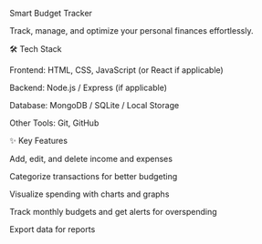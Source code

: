Smart Budget Tracker

Track, manage, and optimize your personal finances effortlessly.

🛠 Tech Stack

Frontend: HTML, CSS, JavaScript (or React if applicable)

Backend: Node.js / Express (if applicable)

Database: MongoDB / SQLite / Local Storage

Other Tools: Git, GitHub

✨ Key Features

Add, edit, and delete income and expenses

Categorize transactions for better budgeting

Visualize spending with charts and graphs

Track monthly budgets and get alerts for overspending

Export data for reports